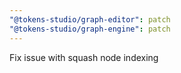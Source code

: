 ```yaml
---
"@tokens-studio/graph-editor": patch
"@tokens-studio/graph-engine": patch
---
```


Fix issue with squash node indexing
